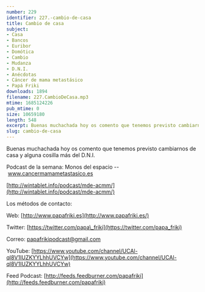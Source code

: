 ```yaml
---
number: 229
identifier: 227.-cambio-de-casa
title: Cambio de casa
subject:
- Casa
- Bancos
- Euribor
- Domótica
- Cambio
- Mudanza
- D.N.I.
- Anécdotas
- Cáncer de mama metastásico
- Papá Friki
downloads: 1894
filename: 227.CambioDeCasa.mp3
mtime: 1685124226
pub_mtime: 0
size: 10659180
length: 548
excerpt: Buenas muchachada hoy os comento que tenemos previsto cambiarnos de casa y alguna cosilla más del D.N.I.
slug: cambio-de-casa
---
```

Buenas muchachada hoy os comento que tenemos previsto cambiarnos de casa y alguna cosilla más del D.N.I.

Podcast de la semana: Monos del espacio -- www.cancermamametastasico.es

[http://wintablet.info/podcast/mde-acmm/](http://wintablet.info/podcast/mde-acmm/)

Los métodos de contacto:

Web: [http://www.papafriki.es](http://www.papafriki.es/)

Twitter: [https://twitter.com/papa\_friki](https://twitter.com/papa_friki)

Correo: [papafrikipodcast@gmail.com](https://archive.org/details/papafrikipodast@gmail.com)

YouTube: [https://www.youtube.com/channel/UCAl-ql8V1IUZKYYLhhUVCYw](https://www.youtube.com/channel/UCAl-ql8V1IUZKYYLhhUVCYw)

Feed Podcast: [http://feeds.feedburner.com/papafriki](http://feeds.feedburner.com/papafriki)